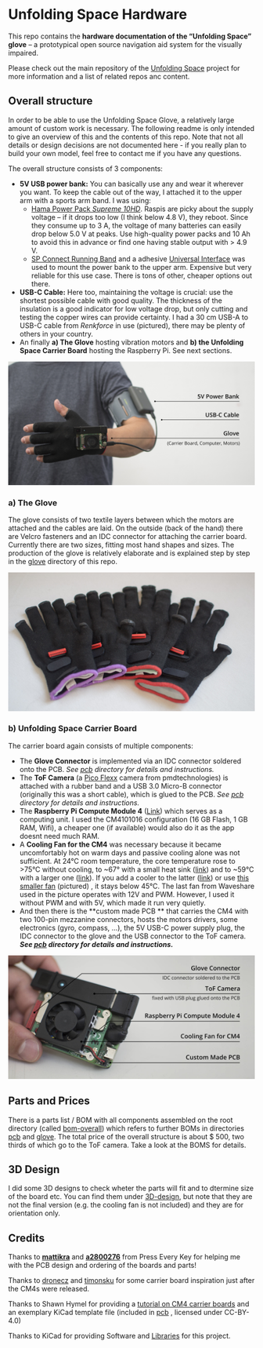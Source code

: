 # Unfolding Space Hardware

This repo contains the **hardware documentation of the “Unfolding Space” glove** – a prototypical open source navigation aid system for the visually impaired. 

Please check out the main repository of the [Unfolding Space](www.github.com/jakobkilian/unfolding-space) project for more information and a list of related repos anc content.



## Overall structure

In order to be able to use the Unfolding Space Glove, a relatively large amount of custom work is necessary. The following readme is only intended to give an overview of this and the contents of this repo. Note that not all details or design decisions are not documented here - if you really plan to build your own model, feel free to contact me if you have any questions.

The overall structure consists of 3 components:

- **5V USB power bank:** You can basically use any and wear it wherever you want. To keep the cable out of the way, I attached it to the upper arm with a sports arm band. I was using:
  - [Hama Power Pack *Supreme 10HD*](https://hama.com/00188307/hama-power-pack-supreme-10hd-10000mah). Raspis are picky about the supply voltage – if it drops too low (I think below 4.8 V), they reboot. Since they consume up to 3 A, the voltage of many batteries can easily drop below 5.0 V at peaks. Use high-quality power packs and 10 Ah to avoid this in advance or find one having stable output with > 4.9 V.
  - [SP Connect Running Band](https://sp-connect.com/collections/mounts/products/running-band) and a adhesive [Universal Interface](https://sp-connect.com/collections/phone-cases/products/universal-interface) was used to mount the power bank to the upper arm. Expensive but very reliable for this use case. There is tons of other, cheaper options out there.
- **USB-C Cable:** Here too, maintaining the voltage is crucial: use the shortest possible cable with good quality. The thickness of the insulation is a good indicator for low voltage drop, but only cutting and testing the copper wires can provide certainty. I had a 30 cm USB-A to USB-C cable from *Renkforce* in use (pictured), there may be plenty of others in your country.
- An finally **a) The Glove** hosting vibration motors and **b) the Unfolding Space Carrier Board** hosting the Raspberry Pi. See next sections.

![Prototype with labels](images/finalPrototypeLabels.jpg)



### a) The Glove

The glove consists of two textile layers between which the motors are attached and the cables are laid. On the outside (back of the hand) there are Velcro fasteners and an IDC connector for attaching the carrier board. Currently there are two sizes, fitting most hand shapes and sizes. The production of the glove is relatively elaborate and is explained step by step in the [glove](/glove) directory of this repo.

![Glove Overview](images/glove-overview.jpg)



### b) Unfolding Space Carrier Board

The carrier board again consists of multiple components:

- The **Glove Connector** is implemented via an IDC connector soldered onto the PCB. *See [pcb](/pcb)  directory for details and instructions.*
- The **ToF Camera** (a [Pico Flexx](https://pmdtec.com/picofamily/) camera from pmdtechnologies) is attached with a rubber band and a USB 3.0 Micro-B connector (originally this was a short cable), which is glued to the PCB. *See [pcb](/pcb)  directory for details and instructions.*
- The **Raspberry Pi Compute Module 4** ([Link](https://www.raspberrypi.com/products/compute-module-4)) which serves as a computing unit. I used the CM4101016 configuration (16 GB Flash, 1 GB RAM, Wifi), a cheaper one (if available) would also do it as the app doesnt need much RAM.
- A **Cooling Fan for the CM4** was necessary because it became uncomfortably hot on warm days and passive cooling alone was not sufficient. At 24°C room temperature, the core temperature rose to >75°C without cooling, to ~67° with a small heat sink ([link](https://www.waveshare.com/cm4-heatsink.htm)) and to ~59°C with a larger one ([link](https://geekworm.com/products/cm4-12mm-aluminum-alloy-heatsink-c235?variant=33569307394136)). If you add a cooler to the latter ([link](https://geekworm.com/products/cm4-12mm-aluminum-alloy-heatsink-c235?variant=33569307426904)) or use [this smaller fan](https://www.waveshare.com/cm4-fan-3007.htm) (pictured) , it stays below 45°C. The last fan from Waveshare used in the picture operates with 12V and PWM. However, I used it without PWM and with 5V, which made it run very quietly.
- And then there is the **custom made PCB ** that carries the CM4 with two 100-pin mezzanine connectors, hosts the motors drivers, some electronics (gyro, compass, ...), the 5V USB-C power supply plug, the IDC connector to the glove and the USB connector to the ToF camera. ***See [pcb](/pcb) directory for details and instructions.***



![Carrier Board Overview](images/carrier-board-overview.jpg)



## Parts and Prices

There is a parts list / BOM with all components assembled on the root directory (called [bom-overall](/bomb-overall.csv)) which refers to further BOMs in directories [pcb](/pcb) and [glove](/glove). The total price of the overall structure is about $ 500, two thirds of which go to the ToF camera. Take a look at the BOMS for details.



## 3D Design

I did some 3D designs to check wheter the parts will fit and to dtermine size of the board etc. You can find them under [3D-design](/3D-design), but note that they are not the final version (e.g. the cooling fan is not included) and they are for orientation only.



## Credits

Thanks to **[mattikra](https://github.com/mattikra)** and **[a2800276](https://github.com/a2800276)** from Press Every Key for helping me with the PCB design and ordering of the boards and parts!

Thanks to [dronecz](https://github.com/dronecz/Minimal_carrier_board_for_CM4)  and [timonsku](https://github.com/timonsku/Minimal-RPi-CM-4-Carrier) for some carrier board inspiration just after the CM4s were released.

Thanks to Shawn Hymel for providing a [tutorial on CM4 carrier boards](https://www.digikey.com/en/maker/projects/creating-a-raspberry-pi-compute-module-4-cm4-carrier-board-in-kicad/7812da347e5e409aa28d59ea2aaea490) and an exemplary KiCad template file (included in [pcb](/pcb) , licensed under CC-BY-4.0)

Thanks to KiCad for providing Software and [Libraries](https://gitlab.com/kicad/libraries) for this project.